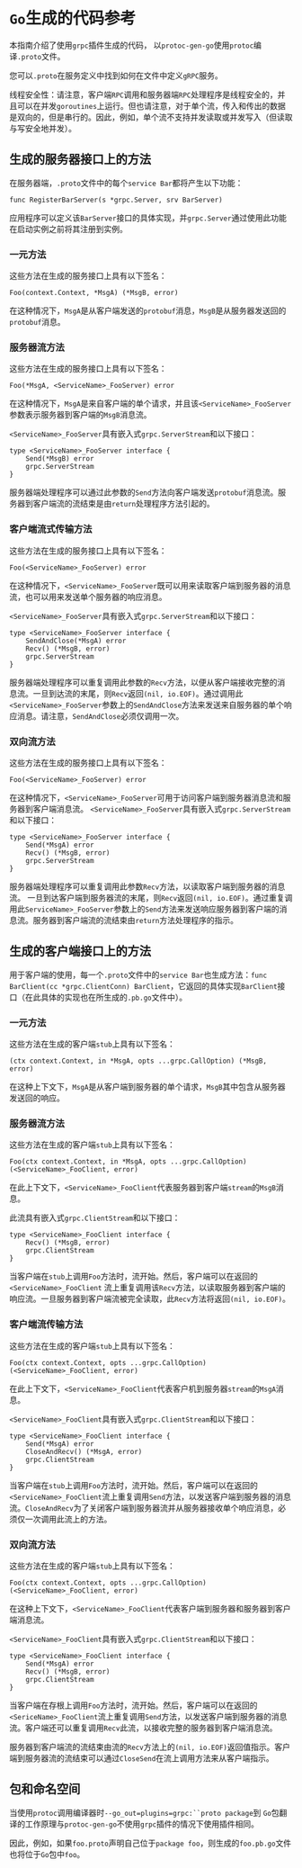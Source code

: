 # `Go`生成的代码参考


本指南介绍了使用`grpc`插件生成的代码， 以`protoc-gen-go`使用`protoc`编译`.proto`文件。

您可以`.proto`在服务定义中找到如何在文件中定义`gRPC`服务。

线程安全性：请注意，客户端`RPC`调用和服务器端`RPC`处理程序是线程安全的，并且可以在并发`goroutines`上运行。但也请注意，对于单个流，传入和传出的数据是双向的，但是串行的。因此，例如，单个流不支持并发读取或并发写入（但读取与写安全地并发）。

## 生成的服务器接口上的方法
在服务器端，`.proto`文件中的每个`service Bar`都将产生以下功能：
```Golang
func RegisterBarServer(s *grpc.Server, srv BarServer)
```
应用程序可以定义该`BarServer`接口的具体实现，并`grpc.Server`通过使用此功能在启动实例之前将其注册到实例。

### 一元方法
这些方法在生成的服务接口上具有以下签名：
```Golang
Foo(context.Context, *MsgA) (*MsgB, error)
```
在这种情况下，`MsgA`是从客户端发送的`protobuf`消息，`MsgB`是从服务器发送回的`protobuf`消息。

### 服务器流方法
这些方法在生成的服务接口上具有以下签名：
```Golang
Foo(*MsgA, <ServiceName>_FooServer) error
```
在这种情况下，`MsgA`是来自客户端的单个请求，并且该`<ServiceName>_FooServer`参数表示服务器到客户端的`MsgB`消息流。

`<ServiceName>_FooServer`具有嵌入式`grpc.ServerStream`和以下接口：
```Golang
type <ServiceName>_FooServer interface {
	Send(*MsgB) error
	grpc.ServerStream
}
```
服务器端处理程序可以通过此参数的`Send`方法向客户端发送`protobuf`消息流。服务器到客户端流的流结束是由`return`处理程序方法引起的。

### 客户端流式传输方法
这些方法在生成的服务接口上具有以下签名：
```Golang
Foo(<ServiceName>_FooServer) error
````
在这种情况下，`<ServiceName>_FooServer`既可以用来读取客户端到服务器的消息流，也可以用来发送单个服务器的响应消息。

`<ServiceName>_FooServer`具有嵌入式`grpc.ServerStream`和以下接口：
```Golang
type <ServiceName>_FooServer interface {
	SendAndClose(*MsgA) error
	Recv() (*MsgB, error)
	grpc.ServerStream
}
```
服务器端处理程序可以重复调用此参数的`Recv`方法，以便从客户端接收完整的消息流。一旦到达流的末尾，则`Recv`返回`(nil, io.EOF)`。通过调用此`<ServiceName>_FooServer`参数上的`SendAndClose`方法来发送来自服务器的单个响应消息。请注意，`SendAndClose`必须仅调用一次。

### 双向流方法
这些方法在生成的服务接口上具有以下签名：
```Golang
Foo(<ServiceName>_FooServer) error
```
在这种情况下，`<ServiceName>_FooServer`可用于访问客户端到服务器消息流和服务器到客户端消息流。 `<ServiceName>_FooServer`具有嵌入式`grpc.ServerStream`和以下接口：
```Golang
type <ServiceName>_FooServer interface {
	Send(*MsgA) error
	Recv() (*MsgB, error)
	grpc.ServerStream
}
```
服务器端处理程序可以重复调用此参数`Recv`方法，以读取客户端到服务器的消息流。 一旦到达客户端到服务器流的末尾，则`Recv`返回`(nil, io.EOF)`。通过重复调用此`ServiceName>_FooServer`参数上的`Send`方法来发送响应服务器到客户端的消息流。服务器到客户端流的流结束由`return`方法处理程序的指示。

## 生成的客户端接口上的方法
用于客户端的使用，每一个`.proto`文件中的`service Bar`也生成方法：`func BarClient(cc *grpc.ClientConn) BarClient`，它返回的具体实现`BarClient`接口（在此具体的实现也在所生成的`.pb.go`文件中）。

### 一元方法
这些方法在生成的客户端`stub`上具有以下签名：
```Golang
(ctx context.Context, in *MsgA, opts ...grpc.CallOption) (*MsgB, error)
```
在这种上下文下，`MsgA`是从客户端到服务器的单个请求，`MsgB`其中包含从服务器发送回的响应。

### 服务器流方法
这些方法在生成的客户端`stub`上具有以下签名：
```Golang
Foo(ctx context.Context, in *MsgA, opts ...grpc.CallOption) (<ServiceName>_FooClient, error)
```
在此上下文下，`<ServiceName>_FooClient`代表服务器到客户端`stream`的`MsgB`消息。

此流具有嵌入式`grpc.ClientStream`和以下接口：
```Golang
type <ServiceName>_FooClient interface {
	Recv() (*MsgB, error)
	grpc.ClientStream
}
```
当客户端在`stub`上调用`Foo`方法时，流开始。然后，客户端可以在返回的`<ServiceName>_FooClient` 流上重复调用该`Recv`方法，以读取服务器到客户端的响应流。一旦服务器到客户端流被完全读取，此`Recv`方法将返回`(nil, io.EOF)`。

### 客户端流传输方法
这些方法在生成的客户端`stub`上具有以下签名：
```Golang
Foo(ctx context.Context, opts ...grpc.CallOption) (<ServiceName>_FooClient, error)
```
在此上下文下，`<ServiceName>_FooClient`代表客户机到服务器`stream`的`MsgA`消息。

`<ServiceName>_FooClient`具有嵌入式`grpc.ClientStream`和以下接口：
```Golang
type <ServiceName>_FooClient interface {
	Send(*MsgA) error
	CloseAndRecv() (*MsgA, error)
	grpc.ClientStream
}
```
当客户端在`stub`上调用`Foo`方法时，流开始。然后，客户端可以在返回的`<ServiceName>_FooClient`流上重复调用`Send`方法，以发送客户端到服务器的消息流。`CloseAndRecv`为了关闭客户端到服务器流并从服务器接收单个响应消息，必须仅一次调用此流上的方法。

### 双向流方法
这些方法在生成的客户端`stub`上具有以下签名：
```Golang
Foo(ctx context.Context, opts ...grpc.CallOption) (<ServiceName>_FooClient, error)
```
在这种上下文下，`<ServiceName>_FooClient`代表客户端到服务器和服务器到客户端消息流。

`<ServiceName>_FooClient`具有嵌入式`grpc.ClientStream`和以下接口：
```Golang
type <ServiceName>_FooClient interface {
	Send(*MsgA) error
	Recv() (*MsgB, error)
	grpc.ClientStream
}
```
当客户端在存根上调用`Foo`方法时，流开始。然后，客户端可以在返回的`<SericeName>_FooClient`流上重复调用`Send`方法，以发送客户端到服务器的消息流。客户端还可以重复调用`Recv`此流，以接收完整的服务器到客户端消息流。

服务器到客户端流的流结束由流的`Recv`方法上的`(nil, io.EOF)`返回值指示。客户端到服务器流的流结束可以通过`CloseSend`在流上调用方法来从客户端指示。

## 包和命名空间
当使用`protoc`调用编译器时`--go_out=plugins=grpc:``proto package`到 `Go`包翻译的工作原理与`protoc-gen-go`不使用`grpc`插件的情况下使用插件相同。

因此，例如，如果`foo.proto`声明自己位于`package foo`，则生成的`foo.pb.go`文件也将位于`Go`包中`foo`。